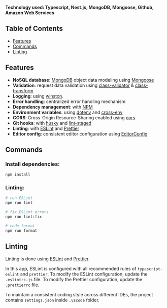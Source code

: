 **Technology used: Typescript, Nest.js, MongoDB, Mongoose, Github, Amazon Web Services**

## Table of Contents

- [Features](#features)
- [Commands](#commands)
- [Linting](#linting)

## Features

- **NoSQL database**: [MongoDB](https://www.mongodb.com) object data modeling using [Mongoose](https://mongoosejs.com)
- **Validation**: request data validation using [class-validator](https://github.com/typestack/class-validator) & [class-transform](https://github.com/typestack/class-transformer)
- **Logging**: using [winston](https://github.com/winstonjs/winston).
- **Error handling**: centralized error handling mechanism
- **Dependency management**: with [NPM](https://www.npmjs.com/)
- **Environment variables**: using [dotenv](https://github.com/motdotla/dotenv) and [cross-env](https://github.com/kentcdodds/cross-env#readme)
  <!-- - **Security**: set security HTTP headers using [helmet](https://helmetjs.github.io) -->
  <!-- - **Santizing**: sanitize request data against xss and query injection -->
- **CORS**: Cross-Origin Resource-Sharing enabled using [cors](https://github.com/expressjs/cors)
- **Git hooks**: with [husky](https://github.com/typicode/husky) and [lint-staged](https://github.com/okonet/lint-staged)
- **Linting**: with [ESLint](https://eslint.org) and [Prettier](https://prettier.io)
- **Editor config**: consistent editor configuration using [EditorConfig](https://editorconfig.org)

## Commands

### Install dependencies:

```bash
npm install
```

### Linting:

```bash
# run ESLint
npm run lint

# fix ESLint errors
npm run lint:fix

# code format
npm run format
```

## Linting

Linting is done using [ESLint](https://eslint.org/) and [Prettier](https://prettier.io).

In this app, ESLint is configured with all recommended rules of `typescript-eslint` and `prettier`.
To modify the ESLint configuration, update the `.eslintrc.js` file. To modify the Prettier configuration, update the `.prettierrc` file.

To maintain a consistent coding style across different IDEs, the project contains `settings.json` inside `.vscode` folder.
